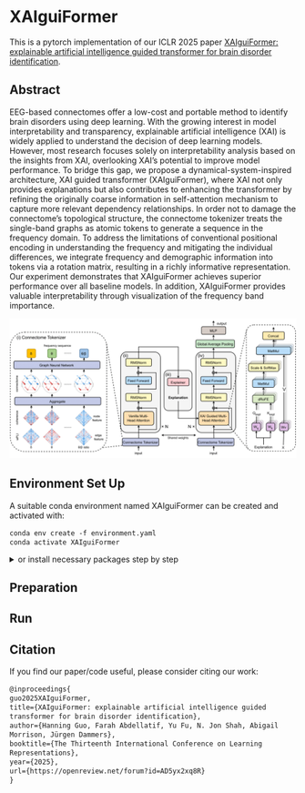 # XAIguiFormer
This is a pytorch implementation of our ICLR 2025 paper [XAIguiFormer: explainable artificial intelligence guided transformer for brain disorder identification](https://openreview.net/forum?id=AD5yx2xq8R).

## Abstract
EEG-based connectomes offer a low-cost and portable method to identify brain disorders using deep learning. With the growing interest in model interpretability and transparency, explainable artificial intelligence (XAI) is widely applied to understand the decision of deep learning models. However, most research focuses solely on interpretability analysis based on the insights from XAI, overlooking XAI’s potential to improve model performance. To bridge this gap, we propose a dynamical-system-inspired architecture, XAI guided transformer (XAIguiFormer), where XAI not only provides explanations but also contributes to enhancing the transformer by refining the originally coarse information in self-attention mechanism to capture more relevant dependency relationships. In order not to damage the connectome’s topological structure, the connectome tokenizer treats the single-band graphs as atomic tokens to generate a sequence in the frequency domain. To address the limitations of conventional positional encoding in understanding the frequency and mitigating the individual differences, we integrate frequency and demographic information into tokens via a rotation matrix, resulting in a richly informative representation. Our experiment demonstrates that XAIguiFormer achieves superior performance over all baseline models. In addition, XAIguiFormer provides valuable interpretability through visualization of the frequency band importance.

![XAIguiFormer](XAIguiFormer.png)

## Environment Set Up
A suitable conda environment named XAIguiFormer can be created and activated with:
```
conda env create -f environment.yaml
conda activate XAIguiFormer
```
<details>
<summary> or install necessary packages step by step</summary>
```
conda install pytorch torchvision torchaudio pytorch-cuda=11.8 -c pytorch -c nvidia --yes
conda install pyg -c pyg --yes
conda install tensorboard --yes
conda install -c conda-forge einops --yes
conda install pandas --yes
conda install matplotlib --yes
conda install -c conda-forge yacs --yes
conda install pytorch-scatter -c pyg --yes
conda install -c conda-forge -c pytorch -c defaults timm --yes
conda install -c conda-forge torchmetrics --yes
conda install captum -c pytorch
conda install bytecode
```
</details>

## Preparation

## Run

## Citation
If you find our paper/code useful, please consider citing our work:
```
@inproceedings{
guo2025XAIguiFormer,
title={XAIguiFormer: explainable artificial intelligence guided transformer for brain disorder identification},
author={Hanning Guo, Farah Abdellatif, Yu Fu, N. Jon Shah, Abigail Morrison, Jürgen Dammers},
booktitle={The Thirteenth International Conference on Learning Representations},
year={2025},
url={https://openreview.net/forum?id=AD5yx2xq8R}
}
```
